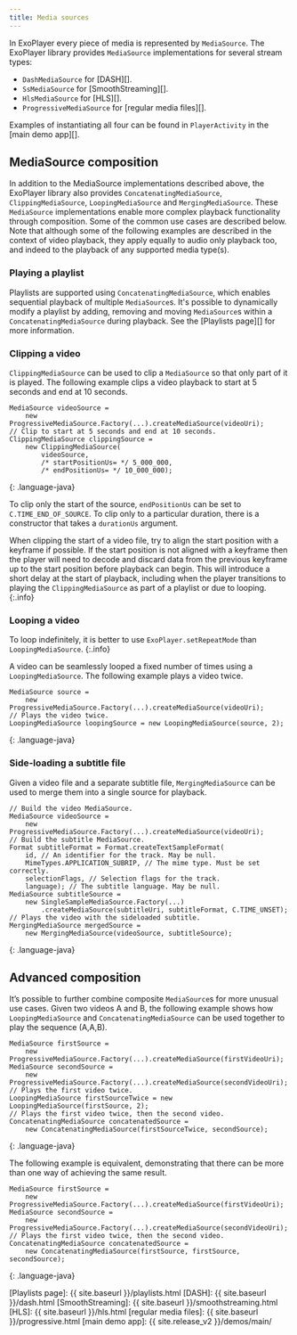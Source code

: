 ```yaml
---
title: Media sources
---
```


In ExoPlayer every piece of media is represented by `MediaSource`. The ExoPlayer
library provides `MediaSource` implementations for several stream types:

* `DashMediaSource` for [DASH][].
* `SsMediaSource` for [SmoothStreaming][].
* `HlsMediaSource` for [HLS][].
* `ProgressiveMediaSource` for [regular media files][].

Examples of instantiating all four can be found in `PlayerActivity` in the [main
demo app][].

## MediaSource composition ##

In addition to the MediaSource implementations described above, the ExoPlayer
library also provides `ConcatenatingMediaSource`, `ClippingMediaSource`,
`LoopingMediaSource` and `MergingMediaSource`. These `MediaSource`
implementations enable more complex playback functionality through composition.
Some of the common use cases are described below. Note that although some of the
following examples are described in the context of video playback, they apply
equally to audio only playback too, and indeed to the playback of any supported
media type(s).

### Playing a playlist ###

Playlists are supported using `ConcatenatingMediaSource`, which enables
sequential playback of multiple `MediaSource`s. It's possible to dynamically
modify a playlist by adding, removing and moving `MediaSource`s within a
`ConcatenatingMediaSource` during playback. See the [Playlists page][] for more
information.

### Clipping a video ###

`ClippingMediaSource` can be used to clip a `MediaSource` so that only part of
it is played. The following example clips a video playback to start at 5 seconds
and end at 10 seconds.

~~~
MediaSource videoSource =
    new ProgressiveMediaSource.Factory(...).createMediaSource(videoUri);
// Clip to start at 5 seconds and end at 10 seconds.
ClippingMediaSource clippingSource =
    new ClippingMediaSource(
        videoSource,
        /* startPositionUs= */ 5_000_000,
        /* endPositionUs= */ 10_000_000);
~~~
{: .language-java}

To clip only the start of the source, `endPositionUs` can be set to
`C.TIME_END_OF_SOURCE`. To clip only to a particular duration, there is a
constructor that takes a `durationUs` argument.

When clipping the start of a video file, try to align the start position with a
keyframe if possible. If the start position is not aligned with a keyframe then
the player will need to decode and discard data from the previous keyframe up to
the start position before playback can begin. This will introduce a short delay
at the start of playback, including when the player transitions to playing the
`ClippingMediaSource` as part of a playlist or due to looping.
{:.info}

### Looping a video ###

To loop indefinitely, it is better to use `ExoPlayer.setRepeatMode` than
`LoopingMediaSource`.
{:.info}

A video can be seamlessly looped a fixed number of times using a
`LoopingMediaSource`. The following example plays a video twice.

~~~
MediaSource source =
    new ProgressiveMediaSource.Factory(...).createMediaSource(videoUri);
// Plays the video twice.
LoopingMediaSource loopingSource = new LoopingMediaSource(source, 2);
~~~
{: .language-java}

### Side-loading a subtitle file ###

Given a video file and a separate subtitle file, `MergingMediaSource` can be
used to merge them into a single source for playback.

~~~
// Build the video MediaSource.
MediaSource videoSource =
    new ProgressiveMediaSource.Factory(...).createMediaSource(videoUri);
// Build the subtitle MediaSource.
Format subtitleFormat = Format.createTextSampleFormat(
    id, // An identifier for the track. May be null.
    MimeTypes.APPLICATION_SUBRIP, // The mime type. Must be set correctly.
    selectionFlags, // Selection flags for the track.
    language); // The subtitle language. May be null.
MediaSource subtitleSource =
    new SingleSampleMediaSource.Factory(...)
        .createMediaSource(subtitleUri, subtitleFormat, C.TIME_UNSET);
// Plays the video with the sideloaded subtitle.
MergingMediaSource mergedSource =
    new MergingMediaSource(videoSource, subtitleSource);
~~~
{: .language-java}

## Advanced composition ##

It’s possible to further combine composite `MediaSource`s for more unusual use
cases. Given two videos A and B, the following example shows how
`LoopingMediaSource` and `ConcatenatingMediaSource` can be used together to play
the sequence (A,A,B).

~~~
MediaSource firstSource =
    new ProgressiveMediaSource.Factory(...).createMediaSource(firstVideoUri);
MediaSource secondSource =
    new ProgressiveMediaSource.Factory(...).createMediaSource(secondVideoUri);
// Plays the first video twice.
LoopingMediaSource firstSourceTwice = new LoopingMediaSource(firstSource, 2);
// Plays the first video twice, then the second video.
ConcatenatingMediaSource concatenatedSource =
    new ConcatenatingMediaSource(firstSourceTwice, secondSource);
~~~
{: .language-java}

The following example is equivalent, demonstrating that there can be more than
one way of achieving the same result.

~~~
MediaSource firstSource =
    new ProgressiveMediaSource.Factory(...).createMediaSource(firstVideoUri);
MediaSource secondSource =
    new ProgressiveMediaSource.Factory(...).createMediaSource(secondVideoUri);
// Plays the first video twice, then the second video.
ConcatenatingMediaSource concatenatedSource =
    new ConcatenatingMediaSource(firstSource, firstSource, secondSource);
~~~
{: .language-java}

[Playlists page]: {{ site.baseurl }}/playlists.html
[DASH]: {{ site.baseurl }}/dash.html
[SmoothStreaming]: {{ site.baseurl }}/smoothstreaming.html
[HLS]: {{ site.baseurl }}/hls.html
[regular media files]: {{ site.baseurl }}/progressive.html
[main demo app]: {{ site.release_v2 }}/demos/main/
